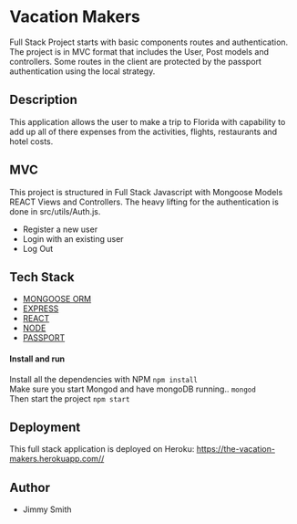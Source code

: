 # Vacation Makers
Full Stack Project starts with basic components routes and authentication. The project is in MVC format that includes the User, Post models and controllers. Some routes in the client are protected by the passport authentication using the local strategy. 
## Description
This application allows the user to make a trip to Florida with capability to add up all of there expenses from the activities, flights, restaurants and hotel costs.

## MVC
This project is structured in Full Stack Javascript with Mongoose Models REACT Views and Controllers. The heavy lifting for the authentication is done in src/utils/Auth.js.

- Register a new user
- Login with an existing user
- Log Out

## Tech Stack
+ [MONGOOSE ORM](https://www.npmjs.com/package/mongoose)
+ [EXPRESS](https://www.npmjs.com/package/express)
+ [REACT](https://reactjs.org/)
+ [NODE](https://nodejs.org/en/)
+ [PASSPORT](http://www.passportjs.org/docs/username-password/)

#### Install and run
Install all the dependencies with  NPM
`npm install` <br>
Make sure you start Mongod and have mongoDB running..
`mongod` <br>
Then start the project
`npm start`
## Deployment
This full stack application is deployed on Heroku: https://the-vacation-makers.herokuapp.com//

## Author
* Jimmy Smith


